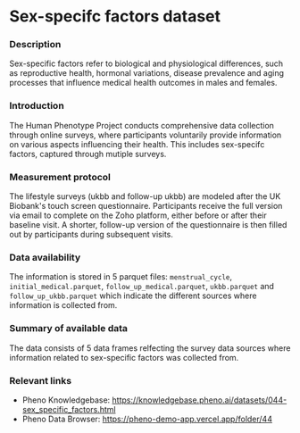 # Sex-specifc factors dataset

### Description

Sex-specific factors refer to biological and physiological differences, such as reproductive health, hormonal variations, disease prevalence and aging processes that influence medical health outcomes in males and females.

### Introduction

The Human Phenotype Project conducts comprehensive data collection through online surveys, where participants voluntarily provide information on various aspects influencing their health. This includes sex-specifc factors, captured through mutiple surveys.

### Measurement protocol 
<!-- long measurment protocol for the data browser -->
The lifestyle surveys (ukbb and follow-up ukbb) are modeled after the UK Biobank's touch screen questionnaire. Participants receive the full version via email to complete on the Zoho platform, either before or after their baseline visit. A shorter, follow-up version of the questionnaire is then filled out by participants during subsequent visits. 

### Data availability 
<!-- for the example notebooks -->
The information is stored in 5 parquet files: `menstrual_cycle`, `initial_medical.parquet`, `follow_up_medical.parquet`, `ukbb.parquet` and `follow_up_ukbb.parquet` which indicate the different sources where information is collected from.

### Summary of available data 
<!-- for the data browser -->
The data consists of 5 data frames relfecting the survey data sources where information related to sex-specific factors was collected from.

### Relevant links

* Pheno Knowledgebase: https://knowledgebase.pheno.ai/datasets/044-sex_specific_factors.html
* Pheno Data Browser: https://pheno-demo-app.vercel.app/folder/44
